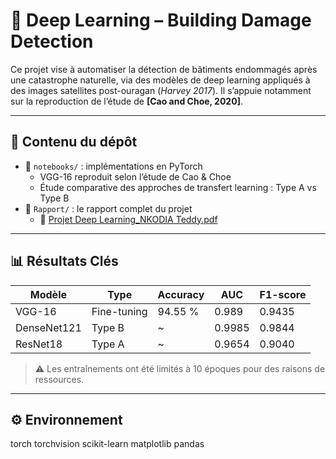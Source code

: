 # 🧠 Deep Learning – Building Damage Detection

Ce projet vise à automatiser la détection de bâtiments endommagés après une catastrophe naturelle, via des modèles de deep learning appliqués à des images satellites post-ouragan (*Harvey 2017*). Il s’appuie notamment sur la reproduction de l’étude de **[Cao and Choe, 2020]**.

---

## 📂 Contenu du dépôt

- 📁 `notebooks/` : implémentations en PyTorch
  - VGG-16 reproduit selon l’étude de Cao & Choe
  - Étude comparative des approches de transfert learning : Type A vs Type B
- 📁 `Rapport/` : le rapport complet du projet
  - 📄 [Projet Deep Learning_NKODIA Teddy.pdf](./Rapport/Projet%20Deep%20Learning_NKODIA%20Teddy.pdf)

---

## 📊 Résultats Clés

| Modèle         | Type       | Accuracy | AUC     | F1-score |
|----------------|------------|----------|---------|----------|
| VGG-16         | Fine-tuning| 94.55 %  | 0.989   | 0.9435   |
| DenseNet121    | Type B     | ~        | 0.9985  | 0.9844   |
| ResNet18       | Type A     | ~        | 0.9654  | 0.9040   |

> ⚠️ Les entraînements ont été limités à 10 époques pour des raisons de ressources.

---

## ⚙️ Environnement

torch
torchvision
scikit-learn
matplotlib
pandas
